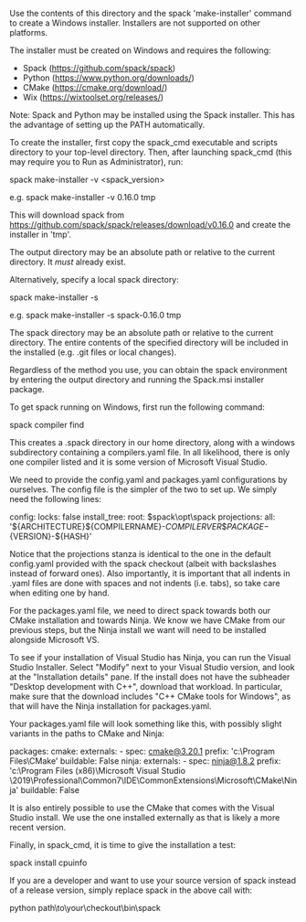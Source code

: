 Use the contents of this directory and the spack 'make-installer' command to
create a Windows installer. Installers are not supported on other platforms.

The installer must be created on Windows and requires the following:
* Spack (https://github.com/spack/spack)
* Python (https://www.python.org/downloads/)
* CMake (https://cmake.org/download/)
* Wix (https://wixtoolset.org/releases/)

Note: Spack and Python may be installed using the Spack installer. This has the
advantage of setting up the PATH automatically.

To create the installer, first copy the spack_cmd executable and scripts directory
to your top-level directory. Then, after launching spack_cmd (this may require you
to Run as Administrator), run:

spack make-installer -v <spack_version> <output directory>

e.g. spack make-installer -v 0.16.0 tmp

This will download spack from https://github.com/spack/spack/releases/download/v0.16.0
and create the installer in 'tmp'.

The output directory may be an absolute path or relative to the current
directory. It *must* already exist.

Alternatively, specify a local spack directory:

spack make-installer -s <spack directory> <output directory>

e.g. spack make-installer -s spack-0.16.0 tmp

The spack directory may be an absolute path or relative to the current
directory. The entire contents of the specified directory will be included
in the installed (e.g. .git files or local changes). 

Regardless of the method you use, you can obtain the spack environment by entering
the output directory and running the Spack.msi installer package.

To get spack running on Windows, first run the following command:

spack compiler find

This creates a .spack directory in our home directory, along with a windows subdirectory
containing a compilers.yaml file. In all likelihood, there is only one compiler listed and
it is some version of Microsoft Visual Studio.

We need to provide the config.yaml and packages.yaml configurations by ourselves. The
config file is the simpler of the two to set up. We simply need the following lines:

config:
  locks: false
  install_tree:
    root: $spack\opt\spack
    projections:
      all: '${ARCHITECTURE}\${COMPILERNAME}-${COMPILERVER}\${PACKAGE}-${VERSION}-${HASH}'
	  
Notice that the projections stanza is identical to the one in the default config.yaml
provided with the spack checkout (albeit with backslashes instead of forward ones).
Also importantly, it is important that all indents in .yaml files are done with
spaces and not indents (i.e. tabs), so take care when editing one by hand.

For the packages.yaml file, we need to direct spack towards both our CMake
installation and towards Ninja. We know we have CMake from our previous steps,
but the Ninja install we want will need to be installed alongside Microsoft VS.

To see if your installation of Visual Studio has Ninja, you can run the Visual Studio
Installer. Select "Modify" next to your Visual Studio version, and look at the
"Installation details" pane. If the install does not have the subheader
"Desktop development with C++", download that workload. In particular, make sure that
the download includes "C++ CMake tools for Windows", as that will have the Ninja
installation for packages.yaml.

Your packages.yaml file will look something like this, with possibly slight variants
in the paths to CMake and Ninja:

packages:
  cmake:
    externals:
    - spec: cmake@3.20.1
      prefix: 'c:\Program Files\CMake'
    buildable: False
  ninja:
    externals:
    - spec: ninja@1.8.2
      prefix: 'c:\Program Files (x86)\Microsoft Visual Studio
\2019\Professional\Common7\IDE\CommonExtensions\Microsoft\CMake\Ninja'
    buildable: False
	
It is also entirely possible to use the CMake that comes with the Visual Studio
install. We use the one installed externally as that is likely a more recent
version.

Finally, in spack_cmd, it is time to give the installation a test:

spack install cpuinfo

If you are a developer and want to use your source version of spack instead of
a release version, simply replace spack in the above call with:

python path\to\your\checkout\bin\spack